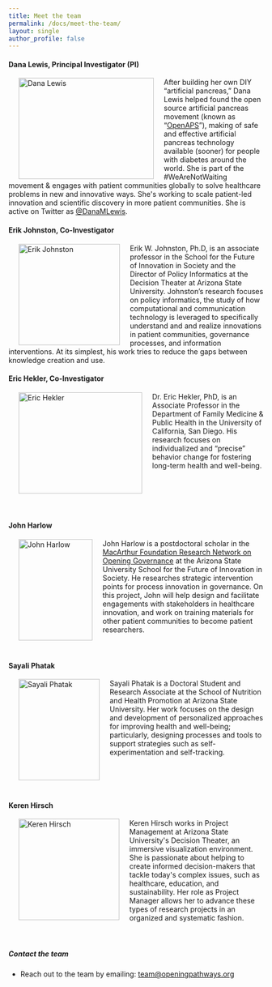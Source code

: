 ```yaml
---
title: Meet the team
permalink: /docs/meet-the-team/
layout: single
author_profile: false
---
```


#### Dana Lewis, Principal Investigator (PI)

<img src="{{site.baseurl}}/img/Dana_Lewis_tulips.JPG" width="267" height="200" align="left" hspace="20" alt="Dana Lewis">
After building her own DIY “artificial pancreas,” Dana Lewis helped found the open source artificial pancreas movement (known as “<a href="www.OpenAPS.org">OpenAPS</a>”), making of safe and effective artificial pancreas technology available (sooner) for people with diabetes around the world. She is part of the #WeAreNotWaiting movement & engages with patient communities globally to solve healthcare problems in new and innovative ways. She's working to scale patient-led innovation and scientific discovery in more patient communities. She is active on Twitter as <a href="http://twitter.com/danamlewis">@DanaMLewis</a>.
<br>

#### Erik Johnston, Co-Investigator

<img src="{{site.baseurl}}/img/ejohnston.jpg" width="200" height="200" align="left" hspace="20" alt="Erik Johnston"> 

Erik W. Johnston, Ph.D, is an associate professor in the School for the Future of Innovation in Society and the Director of Policy Informatics at the Decision Theater at Arizona State University. Johnston’s research focuses on policy informatics, the study of how computational and communication technology is leveraged to specifically understand and and realize innovations in patient communities, governance processes, and information interventions. At its simplest, his work tries to reduce the gaps between knowledge creation and use. 

#### Eric Hekler, Co-Investigator

<img src="{{site.baseurl}}/img/ehekler.png" width="244" height="200" align="left" hspace="20" alt="Eric Hekler"> 


Dr. Eric Hekler, PhD, is an Associate Professor in the Department of Family Medicine & Public Health in the University of California, San Diego. His research focuses on individualized and “precise” behavior change for fostering long-term health and well-being.

<br>
<br>
<br>
<br>

#### John Harlow

<img src="{{site.baseurl}}/img/JH_Headshot.jpg" width="146" height="200" align="left" hspace="20" alt="John Harlow"> 
John Harlow is a postdoctoral scholar in the <a href="http://opening-governance.org">MacArthur Foundation Research Network on Opening Governance</a> at the Arizona State University School for the Future of Innovation in Society. He researches strategic intervention points for process innovation in governance. On this project, John will help design and facilitate engagements with stakeholders in healthcare innovation, and work on training materials for other patient communities to become patient researchers.

<br>
<br>
<br>

#### Sayali Phatak

<img src="{{site.baseurl}}/img/sphatak.jpg" width="160" height="200" align="left" hspace="20" alt="Sayali Phatak"> 
Sayali Phatak is a Doctoral Student and Research Associate at the School of Nutrition and Health Promotion at Arizona State University. Her work focuses on the design and development of personalized approaches for improving health and well-being; particularly, designing processes and tools to support strategies such as self-experimentation and self-tracking.
<br>
<br>
<br>
<br>
<br>

#### Keren Hirsch

<img src="{{site.baseurl}}/img/kbhirsch.png" width="199" height="200" align="left" hspace="20" alt="Keren Hirsch"> 
Keren Hirsch works in Project Management at Arizona State University's Decision Theater, an immersive visualization environment. She is passionate about helping to create informed decision-makers that tackle today's complex issues, such as healthcare, education, and sustainability. Her role as Project Manager allows her to advance these types of research projects in an organized and systematic fashion.

<br>
<br>
<br>

##### Contact the team

* Reach out to the team by emailing: team@openingpathways.org
